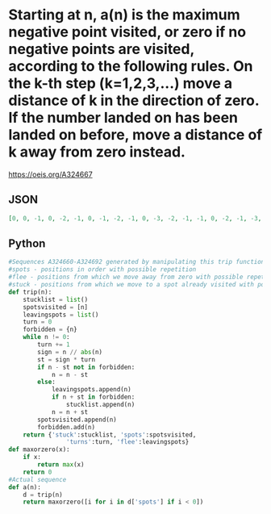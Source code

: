 # Starting at n, a\(n\) is the maximum negative point visited, or zero if no negative points are visited, according to the following rules\. On the k\-th step \(k\=1,2,3,\.\.\.\) move a distance of k in the direction of zero\. If the number landed on has been landed on before, move a distance of k away from zero instead\.
https://oeis.org/A324667
## JSON
```JSON
[0, 0, -1, 0, -2, -1, 0, -1, -2, -1, 0, -3, -2, -1, -1, 0, -2, -1, -3, -2, -1, 0, -1, -3, -2, -1, -2, -1, 0, -6, -1, -1, -3, -2, -1, -1, 0, -4, -1, -1, -1, -1, -3, -2, -1, 0, -1, -2, -1, -3, -2, -1, -1, -2, -1, 0, -1, -1, -6, -1, -4, -3, -2, -1, -1, -1, 0, -3]
```
## Python
```Python
#Sequences A324660-A324692 generated by manipulating this trip function
#spots - positions in order with possible repetition
#flee - positions from which we move away from zero with possible repetition
#stuck - positions from which we move to a spot already visited with possible repetition
def trip(n):
    stucklist = list()
    spotsvisited = [n]
    leavingspots = list()
    turn = 0
    forbidden = {n}
    while n != 0:
        turn += 1
        sign = n // abs(n)
        st = sign * turn
        if n - st not in forbidden:
            n = n - st
        else:
            leavingspots.append(n)
            if n + st in forbidden:
                stucklist.append(n)
            n = n + st
        spotsvisited.append(n)
        forbidden.add(n)
    return {'stuck':stucklist, 'spots':spotsvisited,
                'turns':turn, 'flee':leavingspots}
def maxorzero(x):
    if x:
        return max(x)
    return 0
#Actual sequence
def a(n):
    d = trip(n)
    return maxorzero([i for i in d['spots'] if i < 0])
```
